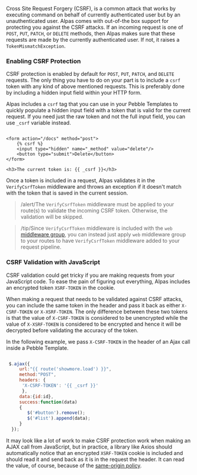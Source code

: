 Cross Site Request Forgery (CSRF), is a common attack that works by executing command on behalf of currently 
authenticated user but by an unauthenticated user. Alpas comes with out-of-the box support for protecting
you against the CSRF attacks. If an incoming request is one of `POST`, `PUT`, `PATCH`, or `DELETE` methods, then
Alpas makes sure that these requests are made by the currently authenticated user. If not, it
raises a `TokenMismatchException`.

### Enabling CSRF Protection

CSRF protection is enabled by default for `POST`, `PUT`, `PATCH`, and `DELETE` requests. The only thing
you have to do on your part is to include a `csrf` token with any kind of above mentioned requests. This is
preferably done by including a hidden input field within your HTTP form.

Alpas includes a `csrf` tag that you can use in your Pebble Templates to quickly populate a hidden input field
with a token that is valid for the current request. If you need just the raw token and not the full input
field, you can use `_csrf` variable instead.

```twig

<form action="/docs" method="post">
    {% csrf %}
    <input type="hidden" name="_method" value="delete"/>
    <button type="submit">Delete</button>
</form>

<h3>The current token is: {{ _csrf }}</h3>

```

Once a token is included in a request, Alpas validates it in the `VerifyCsrfToken` middleware and throws an 
exception if it doesn't match with the token that is saved in the current session.

>/alert/<span>The `VerifyCsrfToken` middleware must be applied to your route(s) to validate the incoming CSRF token.
>Otherwise, the validation will be skipped.</span>

>/tip/<span>Since `VerifyCsrfToken` middleware is included with the `web`
>[middleware group](/docs/middleware#named-middleware-group), you can instead just apply
>`web` middleware group to your routes to have `VerifyCsrfToken` middleware added to your request pipeline.</span>


### CSRF Validation with JavaScript

CSRF validation could get tricky if you are making requests from your JavaScript code. To ease the pain
of figuring out everything, Alpas includes an encrypted token `XSRF-TOKEN` in the cookie.

When making a request that needs to be validated against CSRF attacks, you can include the same token in the header
and pass it back as either `X-CSRF-TOKEN` or `X-XSRF-TOKEN`. The only difference between these two tokens is that
the value of `X-CSRF-TOKEN` is considered to be unencrypted while the value of `X-XSRF-TOKEN` is considered
to be encrypted and hence it will be decrypted before validating the accuracy of the token.

In the following example, we pass `X-CSRF-TOKEN` in the header of an Ajax call inside a Pebble Template. 

```javascript

 $.ajax({
     url:"{{ route('showmore.load') }}",
     method:"POST",
     headers: {
      'X-CSRF-TOKEN': '{{ _csrf }}'
      },
     data:{id:id},
     success:function(data)
     {
        $('#button').remove();
        $('#list').append(data);
     }
  });

```

It may look like a lot of work to make CSRF protection work when making an AJAX call from JavaScript, but
in practice, a library like Axios should automatically notice that an encrypted `XSRF-TOKEN` cookie is
included and should read it and send back as it is in the request the header. It can read the value,
of course, because of the [same-origin policy](https://en.wikipedia.org/wiki/Same-origin_policy).
